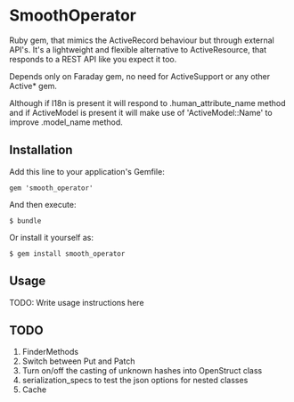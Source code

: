 # SmoothOperator

Ruby gem, that mimics the ActiveRecord behaviour but through external API's.
It's a lightweight and flexible alternative to ActiveResource, that responds to a REST API like you expect it too.

Depends only on Faraday gem, no need for ActiveSupport or any other Active* gem.

Although if I18n is present it will respond to .human_attribute_name method and if ActiveModel is present it will make use of 'ActiveModel::Name' to improve .model_name method.


## Installation

Add this line to your application's Gemfile:

    gem 'smooth_operator'

And then execute:

    $ bundle

Or install it yourself as:

    $ gem install smooth_operator

## Usage

TODO: Write usage instructions here

## TODO

1. FinderMethods
2. Switch between Put and Patch
3. Turn on/off the casting of unknown hashes into OpenStruct class
4. serialization_specs to test the json options for nested classes
5. Cache 